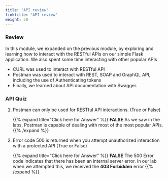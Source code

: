 ```yaml
---
title: "API review"
linktitle: "API review"
weight: 50
---
```


### Review 

In this module, we expanded on the previous module, by exploring and learning how to interact with the RESTful APIs on our simple Flask application.  We also spent some time interacting with other popular APIs

- CURL was used to interact with RESTful API
- Postman was used to interact with REST, SOAP and GraphQL API, including the use of Authenticating tokens
- Finally, we learned about API documentation with Swagger.


### API Quiz

1. Postman can only be used for RESTful API interactions. (True or False)

    {{% expand title="Click here for Answer" %}}
<b>FALSE</b> As we saw in the labs, Postman is capable of dealing with most of the most popular APIs.
    {{% /expand %}}

2. Error code 500 is returned when you attempt unauthorized interaction with a protected API (True or False)

    {{% expand title="Click here for Answer" %}}
<b>FALSE</b> The 500 Error code indicates that there has been an internal server error.  In our lab when we attempted this, we received the **403 Forbidden** error 
    {{% /expand %}}
